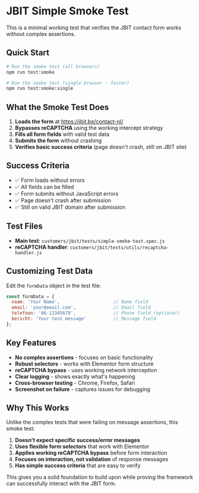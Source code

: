 # JBIT Simple Smoke Test

This is a minimal working test that verifies the JBIT contact form works without complex assertions.

## Quick Start

```bash
# Run the smoke test (all browsers)
npm run test:smoke

# Run the smoke test (single browser - faster)
npm run test:smoke:single
```

## What the Smoke Test Does

1. **Loads the form** at https://jbit.be/contact-nl/
2. **Bypasses reCAPTCHA** using the working intercept strategy
3. **Fills all form fields** with valid test data
4. **Submits the form** without crashing
5. **Verifies basic success criteria** (page doesn't crash, still on JBIT site)

## Success Criteria

- ✅ Form loads without errors
- ✅ All fields can be filled
- ✅ Form submits without JavaScript errors
- ✅ Page doesn't crash after submission
- ✅ Still on valid JBIT domain after submission

## Test Files

- **Main test**: `customers/jbit/tests/simple-smoke-test.spec.js`
- **reCAPTCHA handler**: `customers/jbit/tests/utils/recaptcha-handler.js`

## Customizing Test Data

Edit the `formData` object in the test file:

```javascript
const formData = {
  naam: 'Your Name',                    // Name field
  email: 'your@email.com',              // Email field
  telefoon: '06-12345678',              // Phone field (optional)
  bericht: 'Your test message'          // Message field
};
```

## Key Features

- **No complex assertions** - focuses on basic functionality
- **Robust selectors** - works with Elementor form structure
- **reCAPTCHA bypass** - uses working network interception
- **Clear logging** - shows exactly what's happening
- **Cross-browser testing** - Chrome, Firefox, Safari
- **Screenshot on failure** - captures issues for debugging

## Why This Works

Unlike the complex tests that were failing on message assertions, this smoke test:

1. **Doesn't expect specific success/error messages**
2. **Uses flexible form selectors** that work with Elementor
3. **Applies working reCAPTCHA bypass** before form interaction
4. **Focuses on interaction, not validation** of response messages
5. **Has simple success criteria** that are easy to verify

This gives you a solid foundation to build upon while proving the framework can successfully interact with the JBIT form.